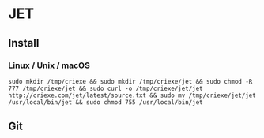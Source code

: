 # JET

## Install

### Linux / Unix / macOS
```
sudo mkdir /tmp/criexe && sudo mkdir /tmp/criexe/jet && sudo chmod -R 777 /tmp/criexe/jet && sudo curl -o /tmp/criexe/jet/jet http://criexe.com/jet/latest/source.txt && sudo mv /tmp/criexe/jet/jet /usr/local/bin/jet && sudo chmod 755 /usr/local/bin/jet
``` 

## Git
